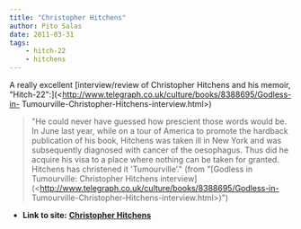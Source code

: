 ```yaml
---
title: "Christopher Hitchens"
author: Pito Salas
date: 2011-03-31
tags:
    - hitch-22
    - hitchens
---
```


A really excellent [interview/review of Christopher Hitchens and his memoir,
"Hitch-22":](<http://www.telegraph.co.uk/culture/books/8388695/Godless-in-
Tumourville-Christopher-Hitchens-interview.html>)

> "He could never have guessed how prescient those words would be. In June
> last year, while on a tour of America to promote the hardback publication of
> his book, Hitchens was taken ill in New York and was subsequently diagnosed
> with cancer of the oesophagus. Thus did he acquire his visa to a place where
> nothing can be taken for granted. Hitchens has christened it 'Tumourville’."
> (from "[Godless in Tumourville: Christopher Hitchens
> interview](<http://www.telegraph.co.uk/culture/books/8388695/Godless-in-
> Tumourville-Christopher-Hitchens-interview.html>)")


* **Link to site:** **[Christopher Hitchens](None)**
